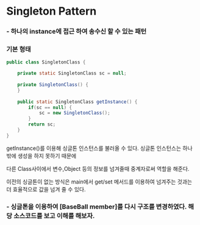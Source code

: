 # Singleton Pattern

### - 하나의 instance에 접근 하여 송수신 할 수 있는 패턴

### 기본 형태
```java
public class SingletonClass {

	private static SingletonClass sc = null;
	
	private SingletonClass() {
	}
	
	public static SingletonClass getInstance() {
		if(sc == null) {
			sc = new SingletonClass();
		}
		return sc;
	}
}
```

getInstance()를 이용해 싱글톤 인스턴스를 불러올 수 있다. 싱글톤 인스턴스는 하나 밖에 생성을 하지 못하기 때문에

다른 Class사이에서 변수,Object 등의 정보를 넘겨줄때 중계자로써 역할을 해준다.

이전의 싱글톤이 없는 방식은 main에서 get/set 메서드를 이용하여 넘겨주는 것과는 더 효율적으로 값을 넘겨 줄 수 있다.

### - 싱글톤을 이용하여 [BaseBall member]를 다시 구조를 변경하였다. 해당 소스코드를 보고 이해를 해보자.
